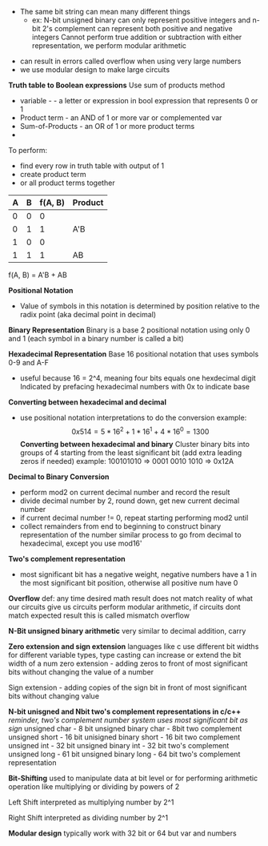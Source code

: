 * The same bit string can mean many different things
	* ex: N-bit unsigned binary can only represent positive integers and n-bit  2's complement can represent both positive and negative integers
Cannot perform true addition or subtraction with either representation, we perform modular arithmetic
- can result in errors called overflow when using very large numbers
- we use modular design to make large circuits

**Truth table to Boolean expressions**
Use sum of products method
* variable - - a letter or expression in bool expression that represents 0 or 1
* Product term - an AND of 1 or more var or complemented var
* Sum-of-Products - an OR of 1 or more product terms
* 
To perform:
- find every row in truth table with output of 1
- create product term
- or all product terms together

| A   | B   | f(A, B) | Product |
| --- | --- | ------- | ------- |
| 0   | 0   | 0       |         |
| 0   | 1   | 1       | A'B     |
| 1   | 0   | 0       |         |
| 1   | 1   | 1       | AB      |
f(A,  B) = A'B + AB

**Positional Notation**
-  Value of symbols in this notation is determined by position relative to the radix point (aka decimal point in decimal)

**Binary Representation**
Binary is a base 2 positional notation using only 0 and 1 (each symbol in a binary number is called a bit)

**Hexadecimal Representation**
Base 16 positional notation that uses symbols 0-9 and A-F 
- useful because 16 = 2^4, meaning four bits equals one hexdecimal digit
Indicated by prefacing hexadecimal numbers with 0x to indicate base

**Converting between hexadecimal and decimal**
- use positional notation interpretations to do the conversion
example:
$$
0x514 = 5*16^2 +1*16^1+4*16^0 = 1300
$$
**Converting between hexadecimal and binary**
Cluster binary bits into groups of 4 starting from the least significant bit (add extra leading zeros if needed)
example:
100101010 => 0001 0010 1010 => 0x12A

**Decimal to Binary Conversion**
- perform mod2 on current decimal number and record the result
- divide decimal number by 2, round down, get new current decimal number
- if current decimal number != 0, repeat starting performing mod2 until
- collect remainders from end to beginning to construct binary representation of the number
similar process to go from decimal to hexadecimal, except you use mod16'

**Two's complement representation**
- most significant bit has a negative weight, negative numbers have a 1 in the most significant bit position, otherwise all positive num have 0

**Overflow**
def: any time desired math result does not match reality of what our circuits give us
circuits perform modular arithmetic, if circuits dont match expected result this is called mismatch overflow

**N-Bit unsigned binary arithmetic**
very similar to decimal addition, carry 

**Zero extension and sign extension**
languages like c use different bit widths for different variable types, type casting can increase or extend the bit width of a num
zero extension - adding zeros to front of most significant bits without changing the value of a number

Sign extension - adding copies of the sign bit in front of most significant bits without changing value

**N-bit unisgned and Nbit two's complement representations in c/c++**
*reminder, two's complement number system uses most significant bit as sign*
unsigned char - 8 bit unsigned binary
char - 8bit two complement
unsigned short - 16 bit unisigned binary 
short - 16 bit two complement
unsigned int - 32 bit unsigned binary
int - 32 bit two's complement
unsigned long - 61 bit unsigned binary
long - 64 bit two's complement representation

**Bit-Shifting**
used to manipulate data at bit level or for performing arithmetic operation like multiplying or dividing by powers of 2

Left Shift
interpreted as multiplying number by 2^1

Right Shift
interpreted as dividing number by 2^1

**Modular design**
typically work with 32 bit or 64 but var and numbers